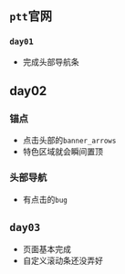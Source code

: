 ## `ptt`官网

### `day01`

- 完成头部导航条

## day02

### 锚点

- 点击头部的`banner_arrows`
- 特色区域就会瞬间置顶

### 头部导航

- 有点击的`bug`

## `day03`

- 页面基本完成
- 自定义滚动条还没弄好


